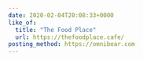 ```yaml
---
date: 2020-02-04T20:08:33+0000
like_of:
  title: "The Food Place"
  url: https://thefoodplace.cafe/
posting_method: https://omnibear.com
---
```

